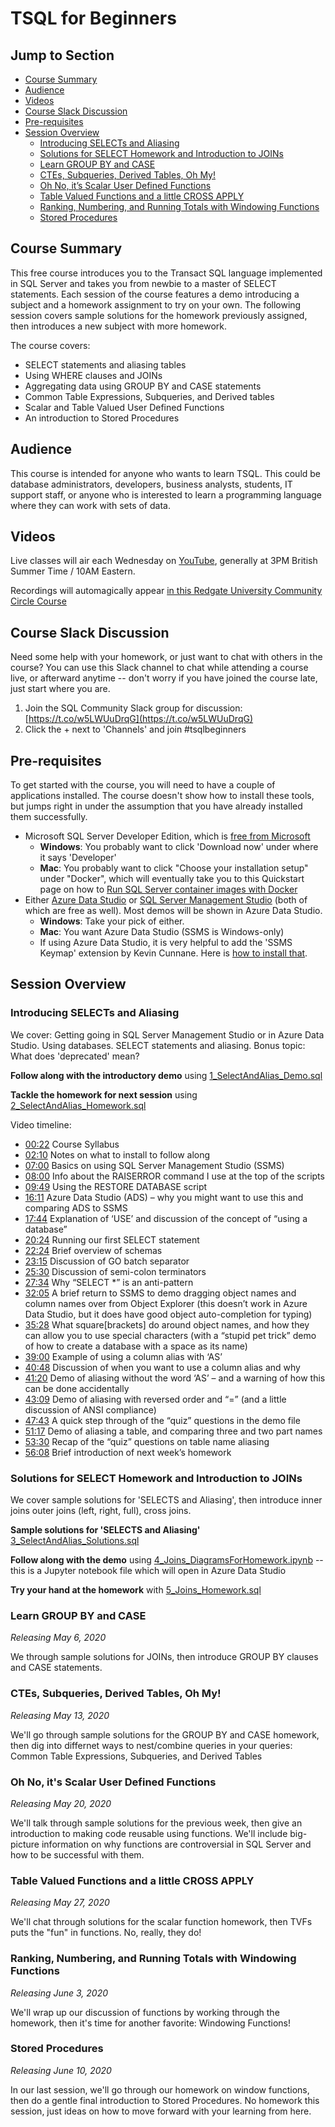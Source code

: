 # TSQL for Beginners

## Jump to Section

* [Course Summary](#course-summary)
* [Audience](#audience)
* [Videos](#videos)
* [Course Slack Discussion](#course-slack-discussion)
* [Pre-requisites](#pre-requisites)
* [Session Overview](#session-overview)
  * [Introducing SELECTs and Aliasing](#introducing-selects-and-aliasing)
  * [Solutions for SELECT Homework and Introduction to JOINs](#solutions-for-select-homework-and-introduction-to-joins)
  * [Learn GROUP BY and CASE](#learn-group-by-and-case)
  * [CTEs, Subqueries, Derived Tables, Oh My!](#ctes-subqueries-derived-tables-oh-my)
  * [Oh No, it’s Scalar User Defined Functions](#oh-no-its-scalar-user-defined-functions)
  * [Table Valued Functions and a little CROSS APPLY](#table-valued-functions-and-a-little-cross-apply)
  * [Ranking, Numbering, and Running Totals with Windowing Functions](#ranking-numbering-and-running-totals-with-windowing-functions)
  * [Stored Procedures](#stored-procedures)

## Course Summary

This free course introduces you to the Transact SQL language implemented in SQL Server and takes you from newbie to a master of SELECT statements. Each session of the course features a demo introducing a subject and a homework assignment to try on your own. The following session covers sample solutions for the homework previously assigned, then introduces a new subject with more homework.

The course covers:

* SELECT statements and aliasing tables
* Using WHERE clauses and JOINs
* Aggregating data using GROUP BY and CASE statements
* Common Table Expressions, Subqueries, and Derived tables
* Scalar and Table Valued User Defined Functions
* An introduction to Stored Procedures

## Audience

This course is intended for anyone who wants to learn TSQL. This could be database administrators, developers, business analysts, students, IT support staff, or anyone who is interested to learn a programming language where they can work with sets of data.

## Videos

Live classes will air each Wednesday on [YouTube](https://www.youtube.com/redgate), generally at 3PM British Summer Time / 10AM Eastern. 

Recordings will automagically appear [in this Redgate University Community Circle Course](https://www.red-gate.com/hub/university/courses/t-sql/tsql-for-beginners)

## Course Slack Discussion

Need some help with your homework, or just want to chat with others in the course? You can use this Slack channel to chat while attending a course live, or afterward anytime -- don't worry if you have joined the course late, just start where you are.

1. Join the SQL Community Slack group for discussion: [https://t.co/w5LWUuDrqG](https://t.co/w5LWUuDrqG)
1. Click the + next to 'Channels' and join #tsqlbeginners

## Pre-requisites

To get started with the course, you will need to have a couple of applications installed. The course doesn't show how to install these tools, but jumps right in under the assumption that you have already installed them successfully.

- Microsoft SQL Server Developer Edition, which is [free from Microsoft](https://www.microsoft.com/en-us/sql-server/sql-server-downloads)
  * **Windows**: You probably want to click 'Download now' under where it says 'Developer'
  * **Mac**: You probably want to click "Choose your installation setup" under "Docker", which will eventually take you to this Quickstart page on how to [Run SQL Server container images with Docker](https://docs.microsoft.com/en-us/sql/linux/quickstart-install-connect-docker)
- Either [Azure Data Studio](https://docs.microsoft.com/en-us/sql/azure-data-studio/download-azure-data-studio) or [SQL Server Management Studio](https://docs.microsoft.com/en-us/sql/ssms/download-sql-server-management-studio-ssms) (both of which are free as well). Most demos will be shown in Azure Data Studio.
  * **Windows**: Take your pick of either.
  * **Mac**: You want Azure Data Studio (SSMS is Windows-only)
  * If using Azure Data Studio, it is very helpful to add the 'SSMS Keymap' extension by Kevin Cunnane. Here is [how to install that](https://www.bobpusateri.com/archive/2018/12/getting-ssms-keyboard-shortcuts-in-azure-data-studio/).

## Session Overview

### Introducing SELECTs and Aliasing

We cover: Getting going in SQL Server Management Studio or in Azure Data Studio. Using databases. SELECT statements and aliasing. 
Bonus topic: What does 'deprecated' mean?

**Follow along with the introductory demo** using [1_SelectAndAlias_Demo.sql](https://github.com/LitKnd/TSQLBeginners/blob/master/1_SelectAndAlias_Demo.sql)

**Tackle the homework for next session** using [2_SelectAndAlias_Homework.sql](https://github.com/LitKnd/TSQLBeginners/blob/master/2_SelectAndAlias_Homework.sql)

Video timeline:
* [00:22](https://www.youtube.com/watch?v=-_8nSjbGQUY&t=22s) Course Syllabus
* [02:10](https://www.youtube.com/watch?v=-_8nSjbGQUY&t=130s) Notes on what to install to follow along
* [07:00](https://www.youtube.com/watch?v=-_8nSjbGQUY&t=420s) Basics on using SQL Server Management Studio (SSMS)
* [08:00](https://www.youtube.com/watch?v=-_8nSjbGQUY&t=480s) Info about the RAISERROR command I use at the top of the scripts
* [09:49](https://www.youtube.com/watch?v=-_8nSjbGQUY&t=589s) Using the RESTORE DATABASE script
* [16:11](https://www.youtube.com/watch?v=-_8nSjbGQUY&t=971s) Azure Data Studio (ADS) – why you might want to use this and comparing ADS to SSMS
* [17:44](https://www.youtube.com/watch?v=-_8nSjbGQUY&t=1064s) Explanation of ‘USE’ and discussion of the concept of “using a database”
* [20:24](https://www.youtube.com/watch?v=-_8nSjbGQUY&t=1224s) Running our first SELECT statement
* [22:24](https://www.youtube.com/watch?v=-_8nSjbGQUY&t=1344s) Brief overview of schemas
* [23:15](https://www.youtube.com/watch?v=-_8nSjbGQUY&t=1395s) Discussion of GO batch separator
* [25:30](https://www.youtube.com/watch?v=-_8nSjbGQUY&t=1530s) Discussion of semi-colon terminators
* [27:34](https://www.youtube.com/watch?v=-_8nSjbGQUY&t=1654s) Why “SELECT
*” is an anti-pattern
* [32:05](https://www.youtube.com/watch?v=-_8nSjbGQUY&t=1925s) A brief return to SSMS to demo dragging object names and column names over from Object Explorer (this doesn’t work in Azure Data Studio, but it does have good object auto-completion for typing)
* [35:28](https://www.youtube.com/watch?v=-_8nSjbGQUY&t=2128s) What square[brackets\] do around object names, and how they can allow you to use special characters (with a “stupid pet trick” demo of how to create a database with a space as its name)
* [39:00](https://www.youtube.com/watch?v=-_8nSjbGQUY&t=2340s) Example of using a column alias with ‘AS’
* [40:48](https://www.youtube.com/watch?v=-_8nSjbGQUY&t=2448s) Discussion of when you want to use a column alias and why
* [41:20](https://www.youtube.com/watch?v=-_8nSjbGQUY&t=2480s) Demo of aliasing without the word ‘AS’ – and a warning of how this can be done accidentally
* [43:09](https://www.youtube.com/watch?v=-_8nSjbGQUY&t=2589s) Demo of aliasing with reversed order and “=” (and a little discussion of ANSI compliance)
* [47:43](https://www.youtube.com/watch?v=-_8nSjbGQUY&t=2863s) A quick step through of the “quiz” questions in the demo file
* [51:17](https://www.youtube.com/watch?v=-_8nSjbGQUY&t=3077s) Demo of aliasing a table, and comparing three and two part names
* [53:30](https://www.youtube.com/watch?v=-_8nSjbGQUY&t=3210s) Recap of the “quiz” questions on table name aliasing
* [56:08](https://www.youtube.com/watch?v=-_8nSjbGQUY&t=3368s) Brief introduction of next week’s homework

### Solutions for SELECT Homework and Introduction to JOINs

We cover sample solutions for 'SELECTS and Aliasing', then introduce inner joins outer joins (left, right, full), cross joins.

**Sample solutions for 'SELECTS and Aliasing'** [3_SelectAndAlias_Solutions.sql](https://github.com/LitKnd/TSQLBeginners/blob/master/3_SelectAndAlias_Solutions.sql)

**Follow along with the demo** using [4_Joins_DiagramsForHomework.ipynb](https://github.com/LitKnd/TSQLBeginners/blob/master/4_Joins_DiagramsForHomework.ipynb) -- this is a Jupyter notebook file which will open in Azure Data Studio

**Try your hand at the homework** with [5_Joins_Homework.sql](https://github.com/LitKnd/TSQLBeginners/blob/master/5_Joins_Homework.sql)

### Learn GROUP BY and CASE
*Releasing May 6, 2020* 

We through sample solutions for JOINs, then introduce GROUP BY clauses and CASE statements.

### CTEs, Subqueries, Derived Tables, Oh My!
*Releasing May 13, 2020*

We'll go through sample solutions for the GROUP BY and CASE homework, then dig into differnet ways to nest/combine queries in your queries: Common Table Expressions, Subqueries, and Derived Tables

### Oh No, it's Scalar User Defined Functions

*Releasing May 20, 2020*

We'll talk through sample solutions for the previous week, then give an introduction to making code reusable using functions. We'll include big-picture information on why functions are controversial in SQL Server and how to be successful with them.

### Table Valued Functions and a little CROSS APPLY

*Releasing May 27, 2020*

We'll chat through solutions for the scalar function homework, then TVFs puts the "fun" in functions. No, really, they do!

### Ranking, Numbering, and Running Totals with Windowing Functions

*Releasing June 3, 2020*

We'll wrap up our discussion of functions by working through the homework, then it's time for another favorite: Windowing Functions!

### Stored Procedures
*Releasing June 10, 2020* 

In our last session, we'll go through our homework on window functions, then do a gentle final introduction to Stored Procedures. No homework this session, just ideas on how to move forward with your learning from here.
